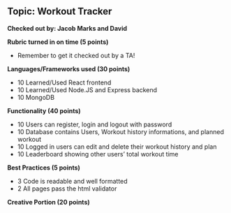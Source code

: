 ## Topic: Workout Tracker 
**Checked out by: Jacob Marks and David**

**Rubric turned in on time (5 points)**
- Remember to get it checked out by a TA!

**Languages/Frameworks used (30 points)**
- 10 Learned/Used React frontend
- 10 Learned/Used Node.JS and Express backend
- 10 MongoDB 

**Functionality (40 points)**
- 10 Users can register, login and logout with password
- 10 Database contains Users, Workout history informations, and planned workout
- 10 Logged in users can edit and delete their workout history and plan
- 10 Leaderboard showing other users’ total workout time

**Best Practices (5 points)**
- 3 Code is readable and well formatted
- 2 All pages pass the html validator

**Creative Portion (20 points)**
